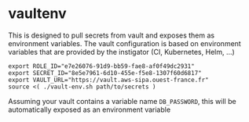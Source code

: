# vaultenv

This is designed to pull secrets from vault and exposes them as environment variables.
The vault configuration is based on environment variables that are provided by the instigator (CI, Kubernetes, Helm, ...)

    export ROLE_ID="e7e26076-91d9-bb59-fae8-af0f49dc2931"
    export SECRET_ID="8e5e7961-6d10-455e-f5e8-1307f60d6817"
    export VAULT_URL="https://vault.aws-sipa.ouest-france.fr"
    source <( ./vault-env.sh path/to/secrets )

Assuming your vault contains a variable name `DB_PASSWORD`, this will be automatically exposed as an environment variable

